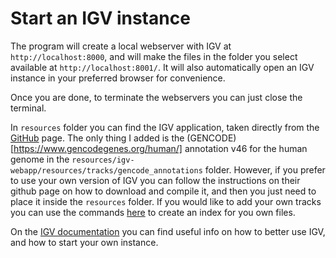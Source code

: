# Start an IGV instance

The program will create a local webserver with IGV at `http://localhost:8000`, and will make the files in the folder you select available at `http://localhost:8001/`.
It will also automatically open an IGV instance in your preferred browser for convenience.

Once you are done, to terminate the webservers you can just close the terminal.

In `resources` folder you can find the IGV application, taken directly from the [GitHub](https://github.com/igvteam/igv-webapp) page. The only thing I added is the (GENCODE)[https://www.gencodegenes.org/human/] annotation v46 for the human genome in the `resources/igv-webapp/resources/tracks/gencode_annotations` folder. 
However, if you prefer to use your own version of IGV you can follow the instructions on their github page on how to download and compile it, and then you just need to place it inside the `resources` folder. If you would like to add your own tracks you can use the commands [here](#resources/igv-webapp/resources/tracks/gencode_annotations/readme) to create an index for you own files. 

On the [IGV documentation](https://igv.org/doc/webapp/#) you can find useful info on how to better use IGV, and how to start your own instance.
